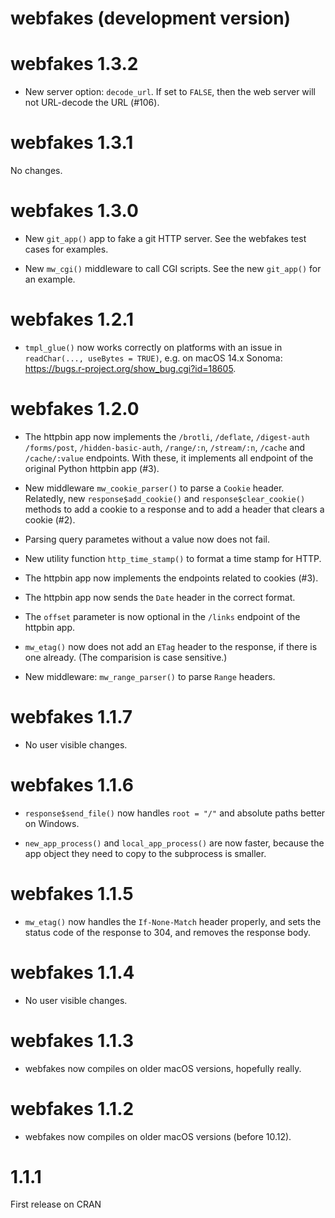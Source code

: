 # webfakes (development version)

# webfakes 1.3.2

* New server option: `decode_url`. If set to `FALSE`, then the web server
  will not URL-decode the URL (#106).

# webfakes 1.3.1

No changes.

# webfakes 1.3.0

* New `git_app()` app to fake a git HTTP server. See the webfakes test cases
  for examples.

* New `mw_cgi()` middleware to call CGI scripts. See the new `git_app()`
  for an example.

# webfakes 1.2.1

* `tmpl_glue()` now works correctly on platforms with an issue in
  `readChar(..., useBytes = TRUE)`, e.g. on macOS 14.x Sonoma:
  <https://bugs.r-project.org/show_bug.cgi?id=18605>.

# webfakes 1.2.0

* The httpbin app now implements the `/brotli`, `/deflate`, `/digest-auth`
  `/forms/post`, `/hidden-basic-auth`, `/range/:n`, `/stream/:n`, `/cache`
  and `/cache/:value` endpoints. With these, it implements all endpoint of
  the original Python httpbin app (#3).

* New middleware `mw_cookie_parser()` to parse a `Cookie` header. Relatedly,
  new `response$add_cookie()` and `response$clear_cookie()` methods to add a
  cookie to a response and to add a header that clears a cookie (#2).

* Parsing query parametes without a value now does not fail.

* New utility function `http_time_stamp()` to format a time stamp for HTTP.

* The httpbin app now implements the endpoints related to cookies (#3).

* The httpbin app now sends the `Date` header in the correct format.

* The `offset` parameter is now optional in the `/links` endpoint of the
  httpbin app.

* `mw_etag()` now does not add an `ETag` header to the response, if there
  is one already. (The comparision is case sensitive.)

* New middleware: `mw_range_parser()` to parse `Range` headers.

# webfakes 1.1.7

* No user visible changes.

# webfakes 1.1.6

* `response$send_file()` now handles `root = "/"` and absolute paths
  better on Windows.

* `new_app_process()` and `local_app_process()` are now faster,
  because the app object they need to copy to the subprocess is smaller.

# webfakes 1.1.5

* `mw_etag()` now handles the `If-None-Match` header properly, and sets
  the status code of the response to 304, and removes the response body.

# webfakes 1.1.4

* No user visible changes.

# webfakes 1.1.3

* webfakes now compiles on older macOS versions, hopefully really.

# webfakes 1.1.2

* webfakes now compiles on older macOS versions (before 10.12).

# 1.1.1

First release on CRAN
